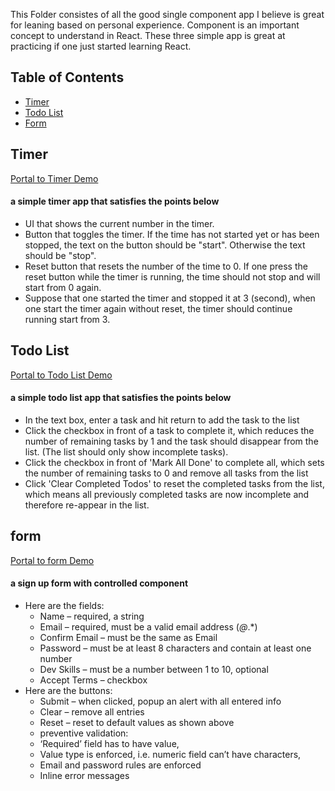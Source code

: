 This Folder consistes of all the good single component app I believe is great for leaning based on personal experience. 
Component is an important concept to understand in React. These three simple app is great at practicing if one just started learning React.
## Table of Contents

- [Timer](#timer)
- [Todo List](#todo-list)
- [Form](#form)


## Timer
[Portal to Timer Demo](https://eggshellboom.github.io/timer/)
#### a simple timer app that satisfies the points below
* UI that shows the current number in the timer.
*	Button that toggles the timer. If the time has not started yet or has been stopped, the text on the button should be "start". Otherwise the text should be "stop".
*	Reset button that resets the number of the time to 0. If one press the reset button while the timer is running, the time should not stop and will start from 0 again.
*	Suppose that one started the timer and stopped it at 3 (second), when one start the timer again without reset, the timer should continue running start from 3.


## Todo List
[Portal to Todo List Demo](https://eggshellboom.github.io/todolist/)
#### a simple todo list app that satisfies the points below
* In the text box, enter a task and hit return to add the task to the list
* Click the checkbox in front of a task to complete it, which reduces the number of remaining tasks by 1 and the task should disappear from the list. (The list should only show incomplete tasks).
* Click the checkbox in front of 'Mark All Done' to complete all, which sets the number of remaining tasks to 0 and remove all tasks from the list
* Click 'Clear Completed Todos' to reset the completed tasks from the list, which means all previously completed tasks are now incomplete and therefore re-appear in the list.



## form
[Portal to form Demo](https://eggshellboom.github.io/form/)
#### a sign up form with controlled component
* Here are the fields:
  * Name – required, a string
  * Email – required, must be a valid email address (*@*.*)
  * Confirm Email – must be the same as Email
  *	Password – must be at least 8 characters and contain at least one number
  *	Dev Skills – must be a number between 1 to 10, optional
  *	Accept Terms – checkbox
* Here are the buttons:
  *	Submit – when clicked, popup an alert with all entered info
  *	Clear – remove all entries
  *	Reset – reset to default values as shown above
  * preventive validation:
  *	‘Required’ field has to have value,
  *	Value type is enforced, i.e. numeric field can’t have characters,
  *	Email and password rules are enforced
  *	Inline error messages

